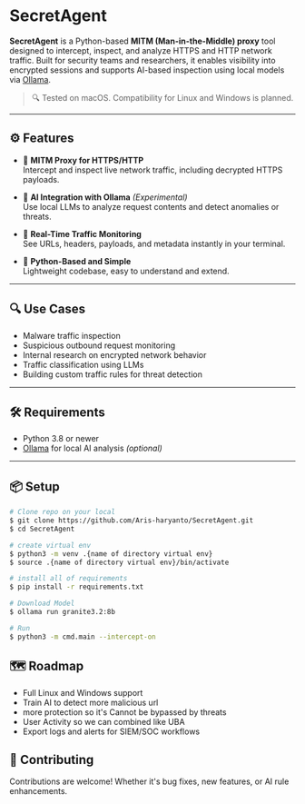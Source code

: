 # SecretAgent

**SecretAgent** is a Python-based **MITM (Man-in-the-Middle) proxy** tool designed to intercept, inspect, and analyze HTTPS and HTTP network traffic. Built for security teams and researchers, it enables visibility into encrypted sessions and supports AI-based inspection using local models via [Ollama](https://ollama.com/).

> 🔍 Tested on macOS. Compatibility for Linux and Windows is planned.

---

## ⚙️ Features

- 🔐 **MITM Proxy for HTTPS/HTTP**  
  Intercept and inspect live network traffic, including decrypted HTTPS payloads.

- 🧠 **AI Integration with Ollama** *(Experimental)*  
  Use local LLMs to analyze request contents and detect anomalies or threats.

- 📡 **Real-Time Traffic Monitoring**  
  See URLs, headers, payloads, and metadata instantly in your terminal.

- 🐍 **Python-Based and Simple**  
  Lightweight codebase, easy to understand and extend.

---

## 🔍 Use Cases

- Malware traffic inspection
- Suspicious outbound request monitoring
- Internal research on encrypted network behavior
- Traffic classification using LLMs
- Building custom traffic rules for threat detection

---

## 🛠️ Requirements

- Python 3.8 or newer  
- [Ollama](https://ollama.com/) for local AI analysis *(optional)*

---

## 📦 Setup

```bash
# Clone repo on your local
$ git clone https://github.com/Aris-haryanto/SecretAgent.git
$ cd SecretAgent

# create virtual env
$ python3 -m venv .{name of directory virtual env}
$ source .{name of directory virtual env}/bin/activate

# install all of requirements
$ pip install -r requirements.txt

# Download Model
$ ollama run granite3.2:8b

# Run 
$ python3 -m cmd.main --intercept-on
```

## 🗺️ Roadmap
- Full Linux and Windows support
- Train AI to detect more malicious url 
- more protection so it's Cannot be bypassed by threats
- User Activity so we can combined like UBA
- Export logs and alerts for SIEM/SOC workflows

## 🤝 Contributing
Contributions are welcome!
Whether it's bug fixes, new features, or AI rule enhancements.
